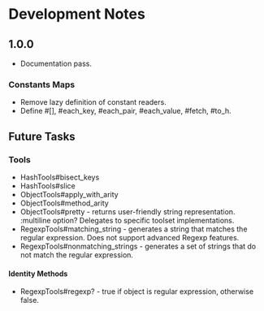 # Development Notes

## 1.0.0

- Documentation pass.

### Constants Maps

- Remove lazy definition of constant readers.
- Define #[], #each_key, #each_pair, #each_value, #fetch, #to_h.

## Future Tasks

### Tools

- HashTools#bisect_keys
- HashTools#slice
- ObjectTools#apply_with_arity
- ObjectTools#method_arity
- ObjectTools#pretty - returns user-friendly string representation. :multiline option? Delegates to specific toolset implementations.
- RegexpTools#matching_string - generates a string that matches the regular expression. Does not support advanced Regexp features.
- RegexpTools#nonmatching_strings - generates a set of strings that do not match the regular expression.

#### Identity Methods

- RegexpTools#regexp? - true if object is regular expression, otherwise false.
